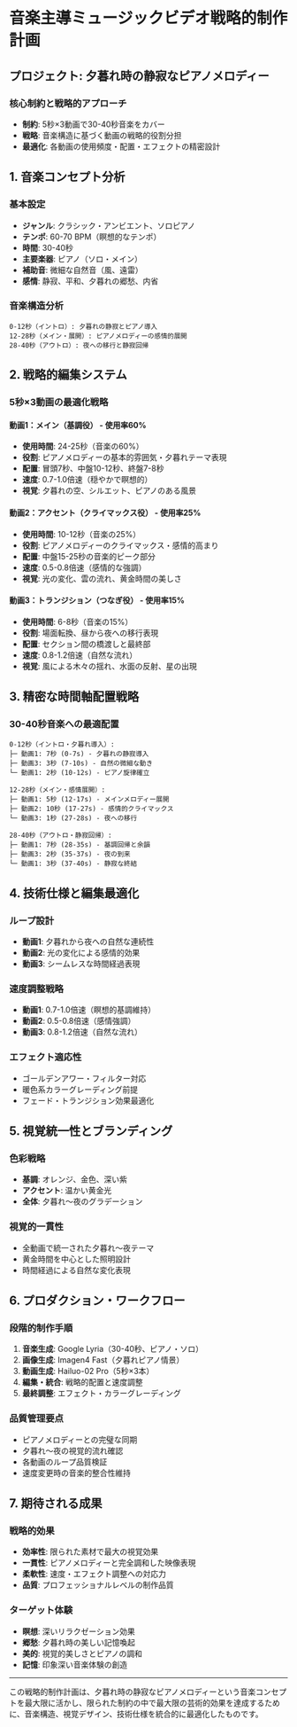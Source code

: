 # 音楽主導ミュージックビデオ戦略的制作計画
## プロジェクト: 夕暮れ時の静寂なピアノメロディー

### 核心制約と戦略的アプローチ
- **制約**: 5秒×3動画で30-40秒音楽をカバー
- **戦略**: 音楽構造に基づく動画の戦略的役割分担
- **最適化**: 各動画の使用頻度・配置・エフェクトの精密設計

## 1. 音楽コンセプト分析

### 基本設定
- **ジャンル**: クラシック・アンビエント、ソロピアノ
- **テンポ**: 60-70 BPM（瞑想的なテンポ）
- **時間**: 30-40秒
- **主要楽器**: ピアノ（ソロ・メイン）
- **補助音**: 微細な自然音（風、遠雷）
- **感情**: 静寂、平和、夕暮れの郷愁、内省

### 音楽構造分析
```
0-12秒（イントロ）: 夕暮れの静寂とピアノ導入
12-28秒（メイン・展開）: ピアノメロディーの感情的展開
28-40秒（アウトロ）: 夜への移行と静寂回帰
```

## 2. 戦略的編集システム

### 5秒×3動画の最適化戦略

#### 動画1：メイン（基調役） - 使用率60%
- **使用時間**: 24-25秒（音楽の60%）
- **役割**: ピアノメロディーの基本的雰囲気・夕暮れテーマ表現
- **配置**: 冒頭7秒、中盤10-12秒、終盤7-8秒
- **速度**: 0.7-1.0倍速（穏やかで瞑想的）
- **視覚**: 夕暮れの空、シルエット、ピアノのある風景

#### 動画2：アクセント（クライマックス役） - 使用率25%  
- **使用時間**: 10-12秒（音楽の25%）
- **役割**: ピアノメロディーのクライマックス・感情的高まり
- **配置**: 中盤15-25秒の音楽的ピーク部分
- **速度**: 0.5-0.8倍速（感情的な強調）
- **視覚**: 光の変化、雲の流れ、黄金時間の美しさ

#### 動画3：トランジション（つなぎ役） - 使用率15%
- **使用時間**: 6-8秒（音楽の15%）
- **役割**: 場面転換、昼から夜への移行表現
- **配置**: セクション間の橋渡しと最終部
- **速度**: 0.8-1.2倍速（自然な流れ）
- **視覚**: 風による木々の揺れ、水面の反射、星の出現

## 3. 精密な時間軸配置戦略

### 30-40秒音楽への最適配置
```
0-12秒（イントロ・夕暮れ導入）:
├─ 動画1: 7秒 (0-7s) - 夕暮れの静寂導入
├─ 動画3: 3秒 (7-10s) - 自然の微細な動き
└─ 動画1: 2秒 (10-12s) - ピアノ旋律確立

12-28秒（メイン・感情展開）:  
├─ 動画1: 5秒 (12-17s) - メインメロディー展開
├─ 動画2: 10秒 (17-27s) - 感情的クライマックス
└─ 動画3: 1秒 (27-28s) - 夜への移行

28-40秒（アウトロ・静寂回帰）:
├─ 動画1: 7秒 (28-35s) - 基調回帰と余韻
├─ 動画3: 2秒 (35-37s) - 夜の到来
└─ 動画1: 3秒 (37-40s) - 静寂な終結
```

## 4. 技術仕様と編集最適化

### ループ設計
- **動画1**: 夕暮れから夜への自然な連続性
- **動画2**: 光の変化による感情的効果
- **動画3**: シームレスな時間経過表現

### 速度調整戦略
- **動画1**: 0.7-1.0倍速（瞑想的基調維持）
- **動画2**: 0.5-0.8倍速（感情強調）  
- **動画3**: 0.8-1.2倍速（自然な流れ）

### エフェクト適応性
- ゴールデンアワー・フィルター対応
- 暖色系カラーグレーディング前提
- フェード・トランジション効果最適化

## 5. 視覚統一性とブランディング

### 色彩戦略
- **基調**: オレンジ、金色、深い紫
- **アクセント**: 温かい黄金光
- **全体**: 夕暮れ〜夜のグラデーション

### 視覚的一貫性
- 全動画で統一された夕暮れ〜夜テーマ
- 黄金時間を中心とした照明設計
- 時間経過による自然な変化表現

## 6. プロダクション・ワークフロー

### 段階的制作手順
1. **音楽生成**: Google Lyria（30-40秒、ピアノ・ソロ）
2. **画像生成**: Imagen4 Fast（夕暮れピアノ情景）
3. **動画生成**: Hailuo-02 Pro（5秒×3本）
4. **編集・統合**: 戦略的配置と速度調整
5. **最終調整**: エフェクト・カラーグレーディング

### 品質管理要点
- ピアノメロディーとの完璧な同期
- 夕暮れ〜夜の視覚的流れ確認
- 各動画のループ品質検証
- 速度変更時の音楽的整合性維持

## 7. 期待される成果

### 戦略的効果
- **効率性**: 限られた素材で最大の視覚効果
- **一貫性**: ピアノメロディーと完全調和した映像表現  
- **柔軟性**: 速度・エフェクト調整への対応力
- **品質**: プロフェッショナルレベルの制作品質

### ターゲット体験
- **瞑想**: 深いリラクゼーション効果
- **郷愁**: 夕暮れ時の美しい記憶喚起
- **美的**: 視覚的美しさとピアノの調和
- **記憶**: 印象深い音楽体験の創造

---

この戦略的制作計画は、夕暮れ時の静寂なピアノメロディーという音楽コンセプトを最大限に活かし、限られた制約の中で最大限の芸術的効果を達成するために、音楽構造、視覚デザイン、技術仕様を統合的に最適化したものです。